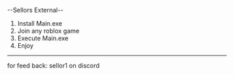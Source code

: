 --Sellors External--

1. Install Main.exe
2. Join any roblox game
3. Execute Main.exe
4. Enjoy

-------------------

for feed back: sellor1 on discord
